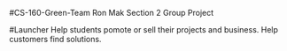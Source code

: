 
#CS-160-Green-Team
Ron Mak Section 2 Group Project




#Launcher
Help students pomote or sell their projects and business.
Help customers find solutions. 